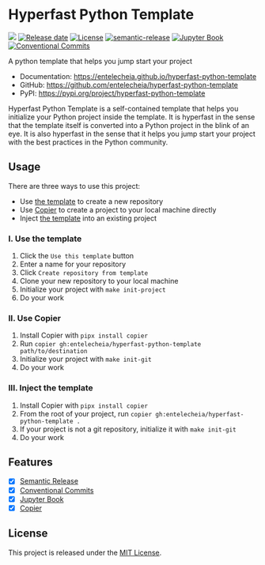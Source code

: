 # Hyperfast Python Template

![][version-image]
[![Release date][release-date-image]][release-url]
[![License][license-image]][license-url]
[![semantic-release][semantic-image]][semantic-url]
[![Jupyter Book][jupyter-book-image]][jupyter-book-url]
[![Conventional Commits][conventional-commits-image]][conventional-commits-url]

A python template that helps you jump start your project

- Documentation: https://entelecheia.github.io/hyperfast-python-template
- GitHub: https://github.com/entelecheia/hyperfast-python-template
- PyPI: https://pypi.org/project/hyperfast-python-template

Hyperfast Python Template is a self-contained template that helps you initialize your Python project inside the template. It is hyperfast in the sense that the template itself is converted into a Python project in the blink of an eye. It is also hyperfast in the sense that it helps you jump start your project with the best practices in the Python community.

## Usage

There are three ways to use this project:

- Use [the template][template-url] to create a new repository
- Use [Copier][copier-url] to create a project to your local machine directly
- Inject [the template][template-url] into an existing project

### I. Use the template

1. Click the `Use this template` button
2. Enter a name for your repository
3. Click `Create repository from template`
4. Clone your new repository to your local machine
5. Initialize your project with `make init-project`
6. Do your work

### II. Use Copier

1. Install Copier with `pipx install copier`
2. Run `copier gh:entelecheia/hyperfast-python-template path/to/destination`
3. Initialize your project with `make init-git`
4. Do your work

### III. Inject the template

1. Install Copier with `pipx install copier`
2. From the root of your project, run `copier gh:entelecheia/hyperfast-python-template .`
3. If your project is not a git repository, initialize it with `make init-git`
4. Do your work

## Features

- [x] [Semantic Release][semantic-url]
- [x] [Conventional Commits][conventional-commits-url]
- [x] [Jupyter Book][jupyter-book-url]
- [x] [Copier][copier-url]

## License

This project is released under the [MIT License][license-url].

<!-- Links: -->

[repo-url]: https://github.com/entelecheia/hyperfast-python-template
[pypi-url]: https://pypi.org/project/hyperfast-python-template
[docs-url]: https://entelecheia.github.io/hyperfast-python-template
[version-image]: https://img.shields.io/github/v/release/entelecheia/hyperfast-python-template?sort=semver
[release-date-image]: https://img.shields.io/github/release-date/entelecheia/hyperfast-python-template
[release-url]: https://github.com/entelecheia/hyperfast-python-template/releases
[license-image]: https://img.shields.io/github/license/entelecheia/hyperfast-python-template
[license-url]: https://github.com/entelecheia/hyperfast-python-template/blob/main/LICENSE
[changelog-url]: https://github.com/entelecheia/hyperfast-python-template/blob/main/CHANGELOG.md

[template-url]: https://github.com/entelecheia/hyperfast-python-template
[semantic-image]: https://img.shields.io/badge/%20%20%F0%9F%93%A6%F0%9F%9A%80-semantic--release-e10079.svg
[semantic-url]: https://github.com/semantic-release/semantic-release
[conventional-commits-image]: https://img.shields.io/badge/Conventional%20Commits-1.0.0-%23FE5196?logo=conventionalcommits&logoColor=white
[conventional-commits-url]: https://conventionalcommits.org
[copier-url]: https://copier.readthedocs.io
[jupyter-book-image]: https://jupyterbook.org/en/stable/_images/badge.svg
[jupyter-book-url]: https://jupyterbook.org
